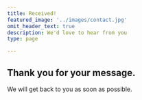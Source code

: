 ```yaml
---
title: Received!
featured_image: '../images/contact.jpg'
omit_header_text: true
description: We'd love to hear from you
type: page

---
```


## Thank you for your message.

We will get back to you as soon as possible.

<!-- This is an example of a custom shortcode that you can put right into your content. You will need to add a form action to the the shortcode to make it work. Check out [Formspree](https://formspree.io/) for a simple, free form service. 

{{< form-contact action="https://example.com"  >}}
-->

<!-- {{< rawhtml >}}
  <iframe src="https://docs.google.com/forms/d/e/1FAIpQLSeOr-od9A0lU8nBghdz_SvLmmQIBQtfdpkAHYdoZnPuSNsCOw/viewform?embedded=true" width="804" height="2355" frameborder="0" marginheight="0" marginwidth="0">Loading…</iframe> -->